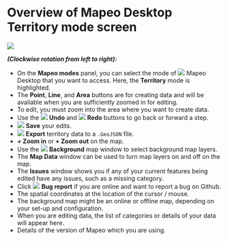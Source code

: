 # Overview of Mapeo Desktop Territory mode screen

![](https://lh5.googleusercontent.com/KhcmuLHn7trCZTFHtErYCkiQ9mKd28vkPuvJsYho6c1xvBjk0cJQ2ihP1ZrWA3wvVhePS574HnWt8hfHCD-V\_1ETcaikr6X87aNxXKv4NqXzK9PXN--FVa19sI4pBTHQDU8tZ7YJ)

_**(Clockwise rotation from left to right):**_&#x20;

* On the **Mapeo modes** panel, you can select the mode of ![](https://lh5.googleusercontent.com/bdNxQRS9mSJlaKfeYAUuqnhwjnkpXLYxjXEraIF2Y6JG7eyWI\_grgr8HJ5PKGER8wB3xIgmLse9XuLQKxRlcLrYc1ZV8fzB6GwNRV22uGoWWcQ2dtQs2RKh1XN\_v8PocFOMU24L6) Mapeo Desktop that you want to access. Here, the **Territory** mode is highlighted.&#x20;
* The **Point**, **Line**, and **Area** buttons are for creating data and will be available when you are sufficiently zoomed in for editing.&#x20;
* To edit, you must zoom into the area where you want to create data.&#x20;
* Use the ![](https://lh4.googleusercontent.com/Y3kJ78IsFboPXjz9jQMSJmsclJFs57SsOP0qfPq314spjZcosoy1261kU0ns8wmhyu3D4hV6qHNzOp8hFS2\_OBiv4mjEBL9VEUtcEyjKaWVfLlKribseZnbRcOj3lqmpywcRvKZh) **Undo** and ![](https://lh3.googleusercontent.com/U-gCXO3P22DCS7nNpoznA3UKGG\_giGAepA7rf8tvZ3fg1u8SrmbpqqbscADPgGL0l4T9IF7ydoJoH-WSniSYVtQsrxOLuIdaKUEUprAxHfBoqXJcOM4dWczw09\_QchAaTHEvXIJC) **Redo** buttons to go back or forward a step.&#x20;
* ![](https://lh4.googleusercontent.com/lrcZWACC6YnAgDAaeEpGa3Vz1cfbGyXCGTpIGs-FBnY4CAA5SLL8\_LBN2HEYTwo9p9EHMLEuBfd1sS4GAkURZDw4AHFwc3VakvPLXt3rBZH5r5hiiOZDGnflBikhsehCJZcGb4Fz) **Save** your edits.&#x20;
* ![](https://lh5.googleusercontent.com/Tyrg2lhk3rILCp241vFu6ja3GP4FZBTtJf8oDaAeF49tneoqPzEo1SBUQT-3AxRBQHT9OO5hscxzkwoLMBrTvAOTGO455zK0pH-LlTebdkCmrA7S4bKR0wX9azSdp1c3ftpcxuwa) **Export** territory data to a `.GeoJSON` file.&#x20;
* **+ Zoom in** or **+ Zoom out** on the map.&#x20;
* Use the ![](https://lh5.googleusercontent.com/FS6\_pMlMpckUGtsDmCJXutz\_EVZlZ7wdnQv8fvkxfIH61ZTPSk4S-O\_aJmVNc8V-adnHPmuCbsiN77vjuw\_\_uzBZfDuzg8jDFHur3faCN8MBzF7ceMJTjJhyawYvmvQY3tg5lCQJ) **Background** map window to select background map layers.&#x20;
* The **Map Data** window can be used to turn map layers on and off on the map.&#x20;
* The **Issues** window shows you if any of your current features being edited have any issues, such as a missing category.&#x20;
* Click ![](https://lh5.googleusercontent.com/9dLfM1BoKO6LbAf68zsxpWM-HGgBBjpSgeF7OqG7oZnujAlpTv7XKnVIhHrwqgydQn30ShsVZ-Gvlf3x3dv7wEf9oRravoop\_rs6Xcp6rY4cSqjzsph-V7bLwpA\_dxQH846vwnLY) **Bug report** if you are online and want to report a bug on Github.&#x20;
* The spatial coordinates at the location of the cursor / mouse.&#x20;
* The background map might be an online or offline map, depending on your set-up and configuration.&#x20;
* When you are editing data, the list of categories or details of your data will appear here.&#x20;
* Details of the version of Mapeo which you are using.
